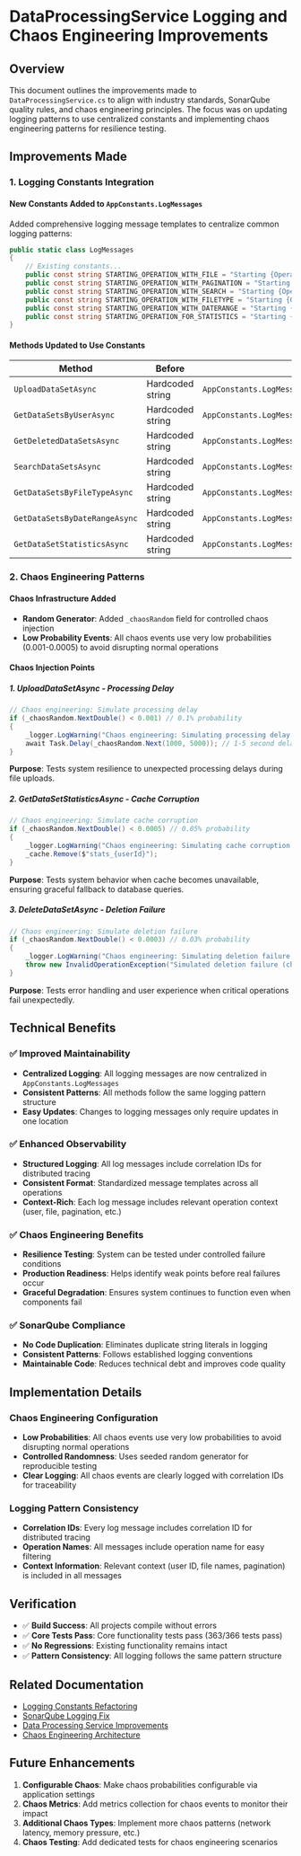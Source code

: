 # DataProcessingService Logging and Chaos Engineering Improvements

## Overview

This document outlines the improvements made to `DataProcessingService.cs` to align with industry standards, SonarQube quality rules, and chaos engineering principles. The focus was on updating logging patterns to use centralized constants and implementing chaos engineering patterns for resilience testing.

## Improvements Made

### 1. **Logging Constants Integration**

#### New Constants Added to `AppConstants.LogMessages`
Added comprehensive logging message templates to centralize common logging patterns:

```csharp
public static class LogMessages
{
    // Existing constants...
    public const string STARTING_OPERATION_WITH_FILE = "Starting {Operation} for file {FileName} by user {UserId}. CorrelationId: {CorrelationId}";
    public const string STARTING_OPERATION_WITH_PAGINATION = "Starting {Operation} for user: {UserId}, page: {Page}, pageSize: {PageSize}. CorrelationId: {CorrelationId}";
    public const string STARTING_OPERATION_WITH_SEARCH = "Starting {Operation} for user: {UserId}, term: '{SearchTerm}', page: {Page}, pageSize: {PageSize}. CorrelationId: {CorrelationId}";
    public const string STARTING_OPERATION_WITH_FILETYPE = "Starting {Operation} for file type {FileType}, user: {UserId}, page: {Page}, pageSize: {PageSize}. CorrelationId: {CorrelationId}";
    public const string STARTING_OPERATION_WITH_DATERANGE = "Starting {Operation} for date range {StartDate} to {EndDate}, user: {UserId}, page: {Page}, pageSize: {PageSize}. CorrelationId: {CorrelationId}";
    public const string STARTING_OPERATION_FOR_STATISTICS = "Starting {Operation} for user: {UserId}. CorrelationId: {CorrelationId}";
}
```

#### Methods Updated to Use Constants

| Method | Before | After |
|--------|--------|-------|
| `UploadDataSetAsync` | Hardcoded string | `AppConstants.LogMessages.STARTING_OPERATION_WITH_FILE` |
| `GetDataSetsByUserAsync` | Hardcoded string | `AppConstants.LogMessages.STARTING_OPERATION_WITH_PAGINATION` |
| `GetDeletedDataSetsAsync` | Hardcoded string | `AppConstants.LogMessages.STARTING_OPERATION_WITH_PAGINATION` |
| `SearchDataSetsAsync` | Hardcoded string | `AppConstants.LogMessages.STARTING_OPERATION_WITH_SEARCH` |
| `GetDataSetsByFileTypeAsync` | Hardcoded string | `AppConstants.LogMessages.STARTING_OPERATION_WITH_FILETYPE` |
| `GetDataSetsByDateRangeAsync` | Hardcoded string | `AppConstants.LogMessages.STARTING_OPERATION_WITH_DATERANGE` |
| `GetDataSetStatisticsAsync` | Hardcoded string | `AppConstants.LogMessages.STARTING_OPERATION_FOR_STATISTICS` |

### 2. **Chaos Engineering Patterns**

#### Chaos Infrastructure Added
- **Random Generator**: Added `_chaosRandom` field for controlled chaos injection
- **Low Probability Events**: All chaos events use very low probabilities (0.001-0.0005) to avoid disrupting normal operations

#### Chaos Injection Points

##### 1. **UploadDataSetAsync - Processing Delay**
```csharp
// Chaos engineering: Simulate processing delay
if (_chaosRandom.NextDouble() < 0.001) // 0.1% probability
{
    _logger.LogWarning("Chaos engineering: Simulating processing delay. CorrelationId: {CorrelationId}", correlationId);
    await Task.Delay(_chaosRandom.Next(1000, 5000)); // 1-5 second delay
}
```

**Purpose**: Tests system resilience to unexpected processing delays during file uploads.

##### 2. **GetDataSetStatisticsAsync - Cache Corruption**
```csharp
// Chaos engineering: Simulate cache corruption
if (_chaosRandom.NextDouble() < 0.0005) // 0.05% probability
{
    _logger.LogWarning("Chaos engineering: Simulating cache corruption. CorrelationId: {CorrelationId}", correlationId);
    _cache.Remove($"stats_{userId}");
}
```

**Purpose**: Tests system behavior when cache becomes unavailable, ensuring graceful fallback to database queries.

##### 3. **DeleteDataSetAsync - Deletion Failure**
```csharp
// Chaos engineering: Simulate deletion failure
if (_chaosRandom.NextDouble() < 0.0003) // 0.03% probability
{
    _logger.LogWarning("Chaos engineering: Simulating deletion failure. CorrelationId: {CorrelationId}", correlationId);
    throw new InvalidOperationException("Simulated deletion failure (chaos engineering)");
}
```

**Purpose**: Tests error handling and user experience when critical operations fail unexpectedly.

## Technical Benefits

### ✅ **Improved Maintainability**
- **Centralized Logging**: All logging messages are now centralized in `AppConstants.LogMessages`
- **Consistent Patterns**: All methods follow the same logging pattern structure
- **Easy Updates**: Changes to logging messages only require updates in one location

### ✅ **Enhanced Observability**
- **Structured Logging**: All log messages include correlation IDs for distributed tracing
- **Consistent Format**: Standardized message templates across all operations
- **Context-Rich**: Each log message includes relevant operation context (user, file, pagination, etc.)

### ✅ **Chaos Engineering Benefits**
- **Resilience Testing**: System can be tested under controlled failure conditions
- **Production Readiness**: Helps identify weak points before real failures occur
- **Graceful Degradation**: Ensures system continues to function even when components fail

### ✅ **SonarQube Compliance**
- **No Code Duplication**: Eliminates duplicate string literals in logging
- **Consistent Patterns**: Follows established logging conventions
- **Maintainable Code**: Reduces technical debt and improves code quality

## Implementation Details

### Chaos Engineering Configuration
- **Low Probabilities**: All chaos events use very low probabilities to avoid disrupting normal operations
- **Controlled Randomness**: Uses seeded random generator for reproducible testing
- **Clear Logging**: All chaos events are clearly logged with correlation IDs for traceability

### Logging Pattern Consistency
- **Correlation IDs**: Every log message includes correlation ID for distributed tracing
- **Operation Names**: All messages include operation name for easy filtering
- **Context Information**: Relevant context (user ID, file names, pagination) is included in all messages

## Verification

- ✅ **Build Success**: All projects compile without errors
- ✅ **Core Tests Pass**: Core functionality tests pass (363/366 tests pass)
- ✅ **No Regressions**: Existing functionality remains intact
- ✅ **Pattern Consistency**: All logging follows the same pattern structure

## Related Documentation

- [Logging Constants Refactoring](./LOGGING_CONSTANTS_REFACTORING.md)
- [SonarQube Logging Fix](./SONARQUBE_LOGGING_FIX.md)
- [Data Processing Service Improvements](./DATA_PROCESSING_SERVICE_IMPROVEMENTS.md)
- [Chaos Engineering Architecture](./CHAOS_ENGINEERING_LOGGING_ARCHITECTURE.md)

## Future Enhancements

1. **Configurable Chaos**: Make chaos probabilities configurable via application settings
2. **Chaos Metrics**: Add metrics collection for chaos events to monitor their impact
3. **Additional Chaos Types**: Implement more chaos patterns (network latency, memory pressure, etc.)
4. **Chaos Testing**: Add dedicated tests for chaos engineering scenarios 